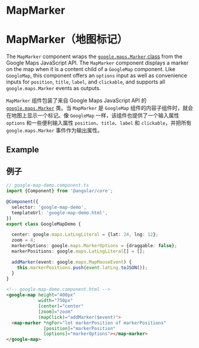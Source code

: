 # MapMarker

# MapMarker（地图标记）

The `MapMarker` component wraps the [`google.maps.Marker` class](https://developers.google.com/maps/documentation/javascript/reference/marker#Marker) from the Google Maps JavaScript API. The `MapMarker` component displays a marker on the map when it is a content child of a `GoogleMap` component. Like `GoogleMap`, this component offers an `options` input as well as convenience inputs for `position`, `title`, `label`, and `clickable`, and supports all `google.maps.Marker` events as outputs.

`MapMarker` 组件包装了来自 Google Maps JavaScript API 的 [`google.maps.Marker`](https://developers.google.com/maps/documentation/javascript/reference/marker#Marker) 类。当 `MapMarker` 是 `GoogleMap` 组件的内容子组件时，就会在地图上显示一个标记。像 `GoogleMap` 一样，该组件也提供了一个输入属性 `options` 和一些便利输入属性 `position`、`title`、`label` 和 `clickable`，并把所有 `google.maps.Marker` 事件作为输出属性。

## Example

## 例子

```typescript
// google-map-demo.component.ts
import {Component} from '@angular/core';

@Component({
  selector: 'google-map-demo',
  templateUrl: 'google-map-demo.html',
})
export class GoogleMapDemo {

  center: google.maps.LatLngLiteral = {lat: 24, lng: 12};
  zoom = 4;
  markerOptions: google.maps.MarkerOptions = {draggable: false};
  markerPositions: google.maps.LatLngLiteral[] = [];

  addMarker(event: google.maps.MapMouseEvent) {
    this.markerPositions.push(event.latLng.toJSON());
  }
}
```

```html
<!-- google-map-demo.component.html -->
<google-map height="400px"
            width="750px"
            [center]="center"
            [zoom]="zoom"
            (mapClick)="addMarker($event)">
  <map-marker *ngFor="let markerPosition of markerPositions"
              [position]="markerPosition"
              [options]="markerOptions"></map-marker>
</google-map>
```
